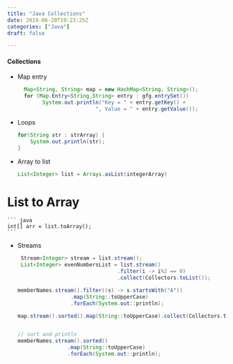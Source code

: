 ```yaml
---
title: "Java Collections"
date: 2019-06-20T19:23:25Z
categories: ["Java"]
draft: false

---
```


#### **Collections**
* Map entry

	``` java
	  Map<String, String> map = new HashMap<String, String>();
	  for (Map.Entry<String,String> entry : gfg.entrySet())  
            System.out.println("Key = " + entry.getKey() + 
                             ", Value = " + entry.getValue()); 
	```
* Loops
	``` java
	for(String str : strArray) {
		System.out.println(str);
	}
	```
* Array to list
	``` java
	List<Integer> list = Arrays.asList(integerArray)
	```
# List to Array
	``` java
	int[] arr = list.toArray();
	```
* Streams
	``` java
	 Stream<Integer> stream = list.stream();
     List<Integer> evenNumbersList = list.stream()
    								.filter(i -> i%2 == 0)
    								.collect(Collectors.toList());
	```
	```java
	memberNames.stream().filter((s) -> s.startsWith("A"))
                     .map(String::toUpperCase)
                     .forEach(System.out::println);
	```
	``` java
	map.stream().sorted().map(String::toUpperCase).collect(Collectors.toList());
	
	
	// sort and println
	memberNames.stream().sorted()
                    .map(String::toUpperCase)
                    .forEach(System.out::println);
	```
